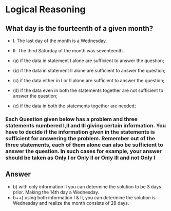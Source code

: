 # Logical Reasoning

## What day is the fourteenth of a given month?

* I. The last day of the month is a Wednesday.

* II. The third Saturday of the month was seventeenth.

* (a) if the data in statement I alone are sufficient to answer the question;

* (b) if the data in statement II alone are sufficient to answer the question;

* (c) if the data either in I or II alone are sufficient to answer the question;

* (d) if the data even in both the statements together are not sufficient to answer the question;

* (e) if the data in both the statements together are needed;

### Each Question given below has a problem and three statements numbered I,II and III giving certain information. You have to decide if the information given in the statements is sufficient for answering the problem. Remember out of the three statements, each of them alone can also be sufficient to answer the question. In such cases for example, your answer should be taken as Only I or Only II or Only III and not Only I

## Answer

* b) with only information II you can determine the solution to be 3 days prior. Making the 14th day a Wednesday.
* b++) using both information I & II, you can determine the solution is Wednesday and realize the month consists of 28 days.
